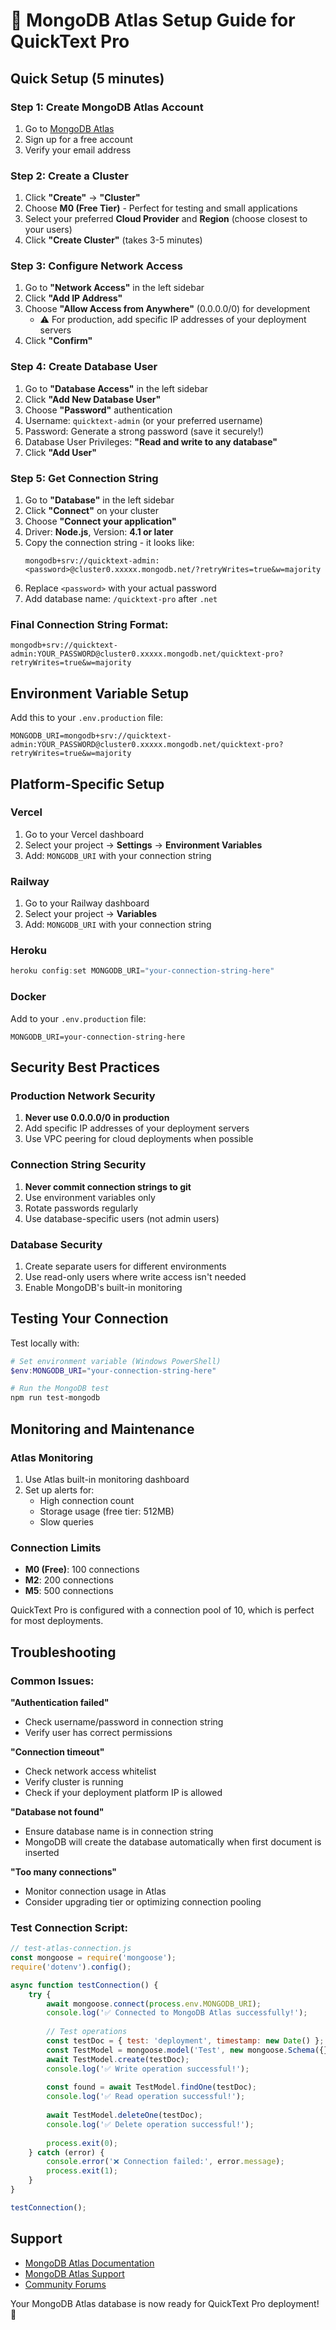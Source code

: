 # 🍃 MongoDB Atlas Setup Guide for QuickText Pro

## Quick Setup (5 minutes)

### Step 1: Create MongoDB Atlas Account
1. Go to [MongoDB Atlas](https://www.mongodb.com/cloud/atlas)
2. Sign up for a free account
3. Verify your email address

### Step 2: Create a Cluster
1. Click **"Create"** → **"Cluster"**
2. Choose **M0 (Free Tier)** - Perfect for testing and small applications
3. Select your preferred **Cloud Provider** and **Region** (choose closest to your users)
4. Click **"Create Cluster"** (takes 3-5 minutes)

### Step 3: Configure Network Access
1. Go to **"Network Access"** in the left sidebar
2. Click **"Add IP Address"**
3. Choose **"Allow Access from Anywhere"** (0.0.0.0/0) for development
   - ⚠️ For production, add specific IP addresses of your deployment servers
4. Click **"Confirm"**

### Step 4: Create Database User
1. Go to **"Database Access"** in the left sidebar
2. Click **"Add New Database User"**
3. Choose **"Password"** authentication
4. Username: `quicktext-admin` (or your preferred username)
5. Password: Generate a strong password (save it securely!)
6. Database User Privileges: **"Read and write to any database"**
7. Click **"Add User"**

### Step 5: Get Connection String
1. Go to **"Database"** in the left sidebar
2. Click **"Connect"** on your cluster
3. Choose **"Connect your application"**
4. Driver: **Node.js**, Version: **4.1 or later**
5. Copy the connection string - it looks like:
   ```
   mongodb+srv://quicktext-admin:<password>@cluster0.xxxxx.mongodb.net/?retryWrites=true&w=majority
   ```
6. Replace `<password>` with your actual password
7. Add database name: `/quicktext-pro` after `.net`

### Final Connection String Format:
```
mongodb+srv://quicktext-admin:YOUR_PASSWORD@cluster0.xxxxx.mongodb.net/quicktext-pro?retryWrites=true&w=majority
```

## Environment Variable Setup

Add this to your `.env.production` file:
```env
MONGODB_URI=mongodb+srv://quicktext-admin:YOUR_PASSWORD@cluster0.xxxxx.mongodb.net/quicktext-pro?retryWrites=true&w=majority
```

## Platform-Specific Setup

### Vercel
1. Go to your Vercel dashboard
2. Select your project → **Settings** → **Environment Variables**
3. Add: `MONGODB_URI` with your connection string

### Railway
1. Go to your Railway dashboard
2. Select your project → **Variables**
3. Add: `MONGODB_URI` with your connection string

### Heroku
```powershell
heroku config:set MONGODB_URI="your-connection-string-here"
```

### Docker
Add to your `.env.production` file:
```env
MONGODB_URI=your-connection-string-here
```

## Security Best Practices

### Production Network Security
1. **Never use 0.0.0.0/0 in production**
2. Add specific IP addresses of your deployment servers
3. Use VPC peering for cloud deployments when possible

### Connection String Security
1. **Never commit connection strings to git**
2. Use environment variables only
3. Rotate passwords regularly
4. Use database-specific users (not admin users)

### Database Security
1. Create separate users for different environments
2. Use read-only users where write access isn't needed
3. Enable MongoDB's built-in monitoring

## Testing Your Connection

Test locally with:
```powershell
# Set environment variable (Windows PowerShell)
$env:MONGODB_URI="your-connection-string-here"

# Run the MongoDB test
npm run test-mongodb
```

## Monitoring and Maintenance

### Atlas Monitoring
1. Use Atlas built-in monitoring dashboard
2. Set up alerts for:
   - High connection count
   - Storage usage (free tier: 512MB)
   - Slow queries

### Connection Limits
- **M0 (Free)**: 100 connections
- **M2**: 200 connections
- **M5**: 500 connections

QuickText Pro is configured with a connection pool of 10, which is perfect for most deployments.

## Troubleshooting

### Common Issues:

**"Authentication failed"**
- Check username/password in connection string
- Verify user has correct permissions

**"Connection timeout"**
- Check network access whitelist
- Verify cluster is running
- Check if your deployment platform IP is allowed

**"Database not found"**
- Ensure database name is in connection string
- MongoDB will create the database automatically when first document is inserted

**"Too many connections"**
- Monitor connection usage in Atlas
- Consider upgrading tier or optimizing connection pooling

### Test Connection Script:
```javascript
// test-atlas-connection.js
const mongoose = require('mongoose');
require('dotenv').config();

async function testConnection() {
    try {
        await mongoose.connect(process.env.MONGODB_URI);
        console.log('✅ Connected to MongoDB Atlas successfully!');
        
        // Test operations
        const testDoc = { test: 'deployment', timestamp: new Date() };
        const TestModel = mongoose.model('Test', new mongoose.Schema({}));
        await TestModel.create(testDoc);
        console.log('✅ Write operation successful!');
        
        const found = await TestModel.findOne(testDoc);
        console.log('✅ Read operation successful!');
        
        await TestModel.deleteOne(testDoc);
        console.log('✅ Delete operation successful!');
        
        process.exit(0);
    } catch (error) {
        console.error('❌ Connection failed:', error.message);
        process.exit(1);
    }
}

testConnection();
```

## Support

- [MongoDB Atlas Documentation](https://docs.atlas.mongodb.com/)
- [MongoDB Atlas Support](https://support.mongodb.com/)
- [Community Forums](https://developer.mongodb.com/community/forums/)

Your MongoDB Atlas database is now ready for QuickText Pro deployment! 🚀
